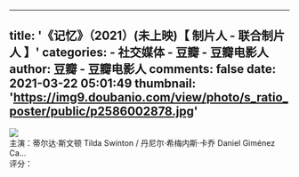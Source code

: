 
---
title: '《记忆》（2021）(未上映)【 制片人 - 联合制片人 】'
categories: 
    - 社交媒体
    - 豆瓣 - 豆瓣电影人
author: 豆瓣 - 豆瓣电影人
comments: false
date: 2021-03-22 05:01:49
thumbnail: 'https://img9.doubanio.com/view/photo/s_ratio_poster/public/p2586002878.jpg'
---

<div>   
<img src="https://img9.doubanio.com/view/photo/s_ratio_poster/public/p2586002878.jpg" referrerpolicy="no-referrer"><br>主演：蒂尔达·斯文顿 Tilda Swinton / 丹尼尔·希梅内斯·卡乔 Daniel Giménez Ca...<br>评分：  
</div>
            